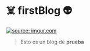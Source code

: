 # ☠️ firstBlog 👽
<p aling="center">
<a href="https://imgur.com/w6kBhVa"><img src="https://i.imgur.com/w6kBhVa.jpg" title="source: imgur.com" /></a>
</p>

>  Esto es un blog de **prueba**

